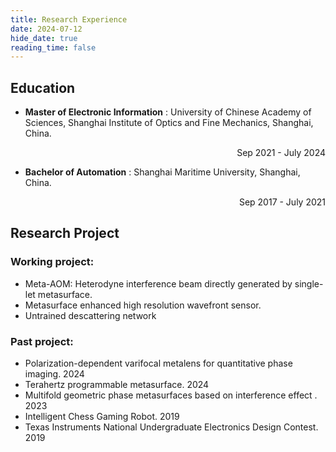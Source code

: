 ```yaml
---
title: Research Experience
date: 2024-07-12
hide_date: true
reading_time: false
---
```


## Education

+ **Master of Electronic Information** : University of Chinese Academy of Sciences, Shanghai Institute of Optics and Fine Mechanics, Shanghai, China. 

  <p align="right">Sep 2021 - July 2024</p>

+ **Bachelor of Automation** : Shanghai Maritime University, Shanghai, China.

<p align="right">Sep 2017 - July 2021</p>

## Research Project

### Working project:

+ Meta-AOM: Heterodyne interference beam directly generated by single-let metasurface.
+ Metasurface enhanced high resolution wavefront sensor.
+ Untrained descattering network

### Past project:

+ Polarization-dependent varifocal metalens for quantitative phase imaging.  2024
+ Terahertz programmable metasurface. 2024
+ Multifold geometric phase metasurfaces based on interference effect . 2023
+ Intelligent Chess Gaming Robot. 2019
+ Texas Instruments National Undergraduate Electronics Design Contest. 2019

